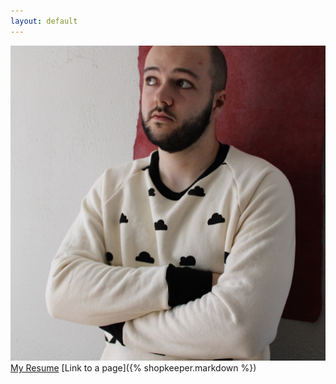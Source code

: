 ```yaml
---
layout: default
---
```

![profile picture](/assets/profile.jpg)
[My Resume](/assets/resume.pdf)
[Link to a page]({% shopkeeper.markdown %})
